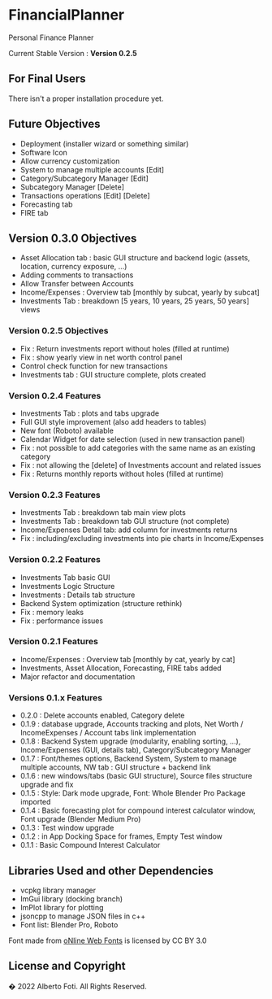 # FinancialPlanner
Personal Finance Planner <br>

Current Stable Version : **Version 0.2.5**

## For Final Users
There isn't a proper installation procedure yet.

## Future Objectives
- Deployment (installer wizard or something similar)
- Software Icon
- Allow currency customization
- System to manage multiple accounts [Edit]
- Category/Subcategory Manager [Edit]
- Subcategory Manager [Delete]
- Transactions operations [Edit] [Delete]
- Forecasting tab
- FIRE tab

## Version 0.3.0 Objectives
- Asset Allocation tab : basic GUI structure and backend logic (assets, location, currency exposure, ...)
- Adding comments to transactions
- Allow Transfer between Accounts
- Income/Expenses : Overview tab [monthly by subcat, yearly by subcat]
- Investments Tab : breakdown [5 years, 10 years, 25 years, 50 years] views

### Version 0.2.5 Objectives
- Fix : Return investments report without holes (filled at runtime)
- Fix : show yearly view in net worth control panel
- Control check function for new transactions
- Investments tab : GUI structure complete, plots created

### Version 0.2.4 Features
- Investments Tab : plots and tabs upgrade
- Full GUI style improvement (also add headers to tables)
- New font (Roboto) available
- Calendar Widget for date selection (used in new transaction panel)
- Fix : not possible to add categories with the same name as an existing category
- Fix : not allowing the [delete] of Investments account and related issues
- Fix : Returns monthly reports without holes (filled at runtime)

### Version 0.2.3 Features
- Investments Tab : breakdown tab main view plots
- Investments Tab : breakdown tab GUI structure (not complete)
- Income/Expenses Detail tab: add column for investments returns
- Fix : including/excluding investments into pie charts in Income/Expenses

### Version 0.2.2 Features
- Investments Tab basic GUI
- Investments Logic Structure
- Investments : Details tab structure
- Backend System optimization (structure rethink)
- Fix : memory leaks
- Fix : performance issues

### Version 0.2.1 Features
- Income/Expenses : Overview tab [monthly by cat, yearly by cat]
- Investments, Asset Allocation, Forecasting, FIRE tabs added
- Major refactor and documentation

### Versions 0.1.x Features
- 0.2.0 : Delete accounts enabled, Category delete
- 0.1.9 : database upgrade, Accounts tracking and plots, Net Worth / IncomeExpenses / Account tabs link implementation
- 0.1.8 : Backend System upgrade (modularity, enabling sorting, ...), Income/Expenses (GUI, details tab), Category/Subcategory Manager
- 0.1.7 : Font/themes options, Backend System, System to manage multiple accounts, NW tab : GUI structure + backend link
- 0.1.6 : new windows/tabs (basic GUI structure), Source files structure upgrade and fix
- 0.1.5 : Style: Dark mode upgrade, Font: Whole Blender Pro Package imported
- 0.1.4 : Basic forecasting plot for compound interest calculator window, Font upgrade (Blender Medium Pro)
- 0.1.3 : Test window upgrade
- 0.1.2 : in App Docking Space for frames, Empty Test window
- 0.1.1 : Basic Compound Interest Calculator

## Libraries Used and other Dependencies
- vcpkg library manager <br>
- ImGui library (docking branch)
- ImPlot library for plotting
- jsoncpp to manage JSON files in c++
- Font list: Blender Pro, Roboto<br>
<div>Font made from <a href="http://www.onlinewebfonts.com">oNline Web Fonts</a> is licensed by CC BY 3.0</div>

## License and Copyright
� 2022 Alberto Foti. All Rights Reserved.
